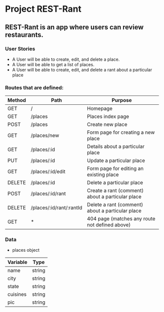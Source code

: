 # Project REST-Rant

## REST-Rant is an app where users can review restaurants.

### User Stories

-   A User will be able to create, edit, and delete a place.
-   A User will be able to get a list of places.
-   A User will be able to create, edit, and delete a rant about a particular place

### Routes that are defined:

| Method | Path                     | Purpose                                          |
| ------ | ------------------------ | ------------------------------------------------ |
| GET    | /                        | Homepage                                         |
| GET    | /places                  | Places index page                                |
| POST   | /places                  | Create new place                                 |
| GET    | /places/new              | Form page for creating a new place               |
| GET    | /places/:id              | Details about a particular place                 |
| PUT    | /places/:id              | Update a particular place                        |
| GET    | /places/:id/edit         | Form page for editing an existing place          |
| DELETE | /places/:id              | Delete a particular place                        |
| POST   | /places/:id/rant         | Create a rant (comment) about a particular place |
| DELETE | /places/:id/rant/:rantId | Delete a rant (comment) about a particular place |
| GET    | \*                       | 404 page (matches any route not defined above)   |

### Data

-   places object

| Variable | Type   |
| -------- | ------ |
| name     | string |
| city     | string |
| state    | string |
| cuisines | string |
| pic      | string |
